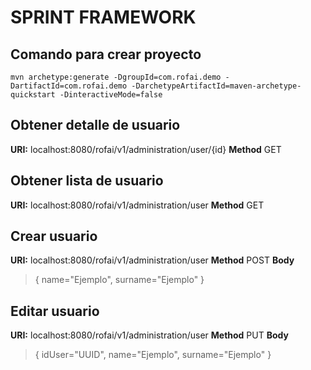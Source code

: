 # SPRINT FRAMEWORK
## Comando para crear proyecto
    mvn archetype:generate -DgroupId=com.rofai.demo -DartifactId=com.rofai.demo -DarchetypeArtifactId=maven-archetype-quickstart -DinteractiveMode=false
## Obtener detalle de usuario
**URI:** localhost:8080/rofai/v1/administration/user/{id}
**Method** GET
## Obtener lista de usuario
**URI:** localhost:8080/rofai/v1/administration/user
**Method** GET
## Crear usuario
**URI:** localhost:8080/rofai/v1/administration/user
**Method** POST
**Body**
> {
> name="Ejemplo",
> surname="Ejemplo"
> }
## Editar usuario
**URI:** localhost:8080/rofai/v1/administration/user
**Method** PUT
**Body**
> {
> idUser="UUID",
> name="Ejemplo",
> surname="Ejemplo"
> }

